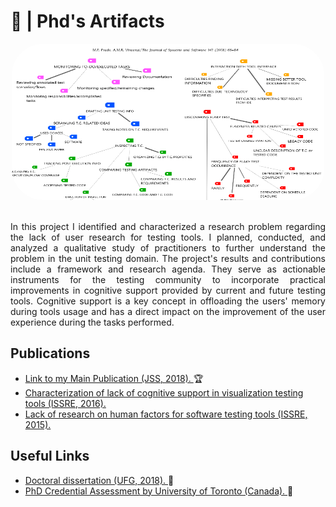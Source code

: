 # 📕 | Phd's Artifacts

<div align="center">                                                              
  <img  style="border-radius:50px;" src="./graph.PNG" alt="Graph of qualitative analysis" width="500" height="250">
</div>  

<section>
  
<div align="justify">
<br/>
<p>In this project I identified and characterized a research problem regarding the lack of user research for testing tools. I planned, conducted, and analyzed a qualitative study of practitioners to further understand the problem in the unit testing domain. The project's results and contributions include a framework and research agenda. They serve as actionable instruments for the testing community to incorporate practical improvements in cognitive support provided by current and future testing tools. Cognitive support is a key concept in offloading the users' memory during tools usage and has a direct impact on the improvement of the user experience during the tasks performed.
</p>  
</div>
</section>  
  
<section>
<h2> Publications </h2>
<ul>
<li>
<a href="https://github.com/pradoprojects/Phd_Artifacts/blob/main/Main-publication-JSS-2018.pdf" target="_blank"> Link to my Main Publication (JSS, 2018). </a> 🏆
</li> 

<li>
<a href="https://github.com/pradoprojects/Phd_Artifacts/blob/main/Prado_IWPD_ISSRE_2016.pdf" target="_blank"> Characterization of lack of cognitive support in visualization testing tools (ISSRE, 2016). </a>
</li>

<li>
<a href="https://github.com/pradoprojects/Phd_Artifacts/blob/main/Prado_ISSRE_2015.pdf" target="_blank"> Lack of research on human factors for software testing tools (ISSRE, 2015). </a>
</li>
  
</ul>
</section>                                                                                                                  

<section>
<h2> Useful Links </h2>
<ul>
<li>
<a href="https://ww2.inf.ufg.br/sites/default/files/uploads/doutorado/Tese_corrigida_Marllos_Paiva_Prado.pdf" target="_blank"> Doctoral dissertation (UFG, 2018). </a> 📕
</li>

<li>
<a href="https://github.com/pradoprojects/Phd_Artifacts/blob/main/Paiva%20Prado%2C%20Marllos%20-%20ECA%20Report%20(1).docx.pdf" target="_blank"> PhD Credential Assessment by University of Toronto (Canada). </a> 🍁
</li>

  
</ul>
</section>                                                                                                                  


                                                                                              

